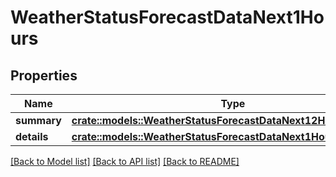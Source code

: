 # WeatherStatusForecastDataNext1Hours

## Properties

Name | Type | Description | Notes
------------ | ------------- | ------------- | -------------
**summary** | [**crate::models::WeatherStatusForecastDataNext12HoursSummary**](WeatherStatusForecast_data_next_12_hours_summary.md) |  | 
**details** | [**crate::models::WeatherStatusForecastDataNext1HoursDetails**](WeatherStatusForecast_data_next_1_hours_details.md) |  | 

[[Back to Model list]](../README.md#documentation-for-models) [[Back to API list]](../README.md#documentation-for-api-endpoints) [[Back to README]](../README.md)


